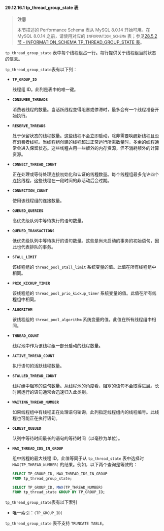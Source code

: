 #### 29.12.16.1 tp_thread_group_state 表

> **注意**
>
> 本节描述的 Performance Schema 表从 MySQL 8.0.14 开始可用。在 MySQL 8.0.14 之前，请使用对应的 `INFORMATION_SCHEMA` 表；参见[28.5.2节 - INFORMATION_SCHEMA TP_THREAD_GROUP_STATE 表](#28.5.2-the-information_schema-tp_thread_group_state-table)。

`tp_thread_group_state` 表中每个线程组占一行。每行提供关于线程组当前状态的信息。

`tp_thread_group_state`表有以下列：

- **`TP_GROUP_ID`**

  线程组 ID。此列是表中的唯一键。

- **`CONSUMER_THREADS`**

  消费者线程的数量。当活跃线程变得阻塞或停滞时，最多会有一个线程准备开始执行。

- **`RESERVE_THREADS`**

  处于保留状态的线程数量。这些线程不会立即启动，除非需要唤醒新线程且没有消费者线程。当线程组创建的线程超过正常运行所需数量时，多余的线程通常会进入保留状态。这些线程占用一些额外的内存资源，但不消耗额外的计算资源。

- **`CONNECT_THREAD_COUNT`**

  正在处理或等待处理连接初始化和认证的线程数量。每个线程组最多允许四个连接线程，这些线程在一段时间的非活动后会过期。

- **`CONNECTION_COUNT`**

  使用该线程组的连接数量。

- **`QUEUED_QUERIES`**

  高优先级队列中等待执行的语句数量。

- **`QUEUED_TRANSACTIONS`**

  低优先级队列中等待执行的语句数量。这些是尚未启动的事务的初始语句，因此也代表排队的事务。

- **`STALL_LIMIT`**

  该线程组的 `thread_pool_stall_limit` 系统变量的值。此值在所有线程组中相同。

- **`PRIO_KICKUP_TIMER`**

  该线程组的 `thread_pool_prio_kickup_timer` 系统变量的值。此值在所有线程组中相同。

- **`ALGORITHM`**

  该线程组的 `thread_pool_algorithm` 系统变量的值。此值在所有线程组中相同。

- **`THREAD_COUNT`**

  线程池中作为该线程组一部分启动的线程数量。

- **`ACTIVE_THREAD_COUNT`**

  执行语句的活跃线程数量。

- **`STALLED_THREAD_COUNT`**

  线程组中阻塞的语句数量。从线程池的角度看，阻塞的语句不会取得进展。长时间运行的语句通常会迅速归入此类别。

- **`WAITING_THREAD_NUMBER`**

  如果线程组中有线程正在处理语句轮询，此列指定线程组内的线程编号。此线程也可能正在执行语句。

- **`OLDEST_QUEUED`**

  队列中等待时间最长的语句的等待时间（以毫秒为单位）。

- **`MAX_THREAD_IDS_IN_GROUP`**

  组中线程的最大线程 ID。此值等同于从 `tp_thread_state` 表中选择时 `MAX(TP_THREAD_NUMBER)` 的结果。例如，以下两个查询是等效的：

  ```sql
  SELECT TP_GROUP_ID, MAX_THREAD_IDS_IN_GROUP
  FROM tp_thread_group_state;
  
  SELECT TP_GROUP_ID, MAX(TP_THREAD_NUMBER)
  FROM tp_thread_state GROUP BY TP_GROUP_ID;
  ```

`tp_thread_group_state`表有以下索引

- 唯一索引：`(TP_GROUP_ID)`

`tp_thread_group_state` 表不支持 `TRUNCATE TABLE`。